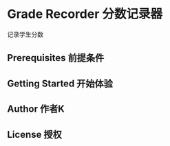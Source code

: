 # Grade Recorder 分数记录器
记录学生分数

## Prerequisites  前提条件
## Getting Started 开始体验
## Author 作者K
## License 授权